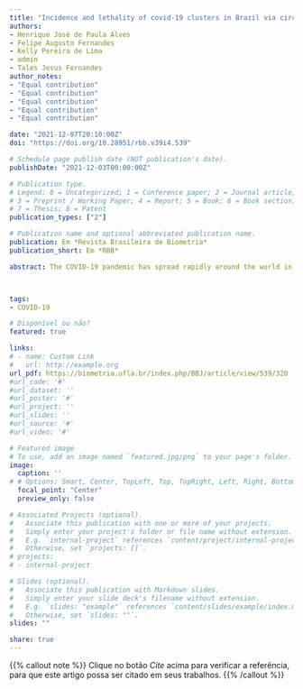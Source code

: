 ```yaml
---
title: "Incidence and lethality of covid-19 clusters in Brazil via circular scan method"
authors:
- Henrique José de Paula Alves 
- Felipe Augusto Fernandes 
- Kelly Pereira de Lima 
- admin
- Tales Jesus Fernandes 
author_notes:
- "Equal contribution"
- "Equal contribution"
- "Equal contribution"
- "Equal contribution"
- "Equal contribution"

date: "2021-12-07T20:10:00Z"
doi: "https://doi.org/10.28951/rbb.v39i4.539"

# Schedule page publish date (NOT publication's date).
publishDate: "2021-12-03T00:00:00Z"

# Publication type.
# Legend: 0 = Uncategorized; 1 = Conference paper; 2 = Journal article;
# 3 = Preprint / Working Paper; 4 = Report; 5 = Book; 6 = Book section;
# 7 = Thesis; 8 = Patent
publication_types: ["2"]

# Publication name and optional abbreviated publication name.
publication: Em *Revista Brasileira de Biometria*
publication_short: Em *RBB*

abstract: The COVID-19 pandemic has spread rapidly around the world in a frightening way. In Brazil, the third country with the highest number of infected and deaths from the disease, it is important for government health authorities to identify the federation units that stand out in cases and deaths from this disease to target resources. The circular scan statistic proposed by Martin Kulldorff allows to identify with some statistical significance the units of the federation that stand out in relation to the number of cases and deaths of COVID-19 in Brazil. Such units of federation are known as clusters. Once these clusters were identified, we used the coefficients of incidence and lethality to better describe the behavior of these clusters during three phases of the pandemic - the initial phase, the peak phase, and also the stability and fall phase. We observed changes in the location of the clusters identified in these three phases and used the R software and also the SaTScan software to obtain the maps and results, which were consistent with what was reported by the Brazilian media.



tags:
- COVID-19

# Disponível ou não?
featured: true

links:
# - name: Custom Link
#   url: http://example.org
url_pdf: https://biometria.ufla.br/index.php/BBJ/article/view/539/320
#url_code: '#'
#url_dataset: ''
#url_poster: '#'
#url_project: ''
#url_slides: ''
#url_source: '#'
#url_video: '#'

# Featured image
# To use, add an image named `featured.jpg/png` to your page's folder. 
image:
  caption: ''
# # Options: Smart, Center, TopLeft, Top, TopRight, Left, Right, BottomLeft, Bottom, BottomRight
  focal_point: "Center"
  preview_only: false

# Associated Projects (optional).
#   Associate this publication with one or more of your projects.
#   Simply enter your project's folder or file name without extension.
#   E.g. `internal-project` references `content/project/internal-project/index.md`.
#   Otherwise, set `projects: []`.
# projects:
# - internal-project

# Slides (optional).
#   Associate this publication with Markdown slides.
#   Simply enter your slide deck's filename without extension.
#   E.g. `slides: "example"` references `content/slides/example/index.md`.
#   Otherwise, set `slides: ""`.
slides: ""

share: true
---
```


{{% callout note %}}
Clique no botão *Cite* acima para verificar a referência, para que este artigo possa ser citado em seus trabalhos.
{{% /callout %}}



